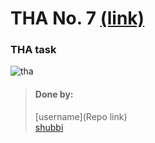 # THA No. 7 [(link)](https://docs.google.com/document/d/1ElC4HVna2FO6SqeSd2zuUEuIC2CnnQQqsnOTpL9hydk/edit)

### THA task
![tha](https://cdn.discordapp.com/attachments/838394192324591646/854379598255358013/tha7.jpg)
<br>

> #### Done by:
>
> [username](Repo link) <br>
> [shubbi](https://github.com/shubbi20/devsnest-project/tree/master/6.devsnest(Tha-7))<br>
